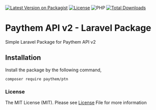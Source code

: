 [![Latest Version on Packagist](https://img.shields.io/packagist/v/kevinevrig/paythem-laravel-api?style=for-the-badge)](https://packagist.org/packages/kevinevrig/paythem-laravel-api)
[![License](https://img.shields.io/github/license/kevinevrig/paythem-laravel-api?style=for-the-badge)](https://tldrlegal.com/license/mit-license)
![PHP](https://img.shields.io/packagist/php-v/kevinevrig/paythem-laravel-api?style=for-the-badge)
[![Total Downloads](https://img.shields.io/packagist/dt/kevinevrig/paythem-laravel-api?style=for-the-badge)](https://packagist.org/packages/kevinevrig/paythem-laravel-api)

# Paythem API v2 - Laravel Package

Simple Laravel Package for Paythem API v2

## Installation

Install the package by the following command,

    composer require paythem/ptn

### License
The MIT License (MIT). Please see [License](LICENSE.md) File for more information   